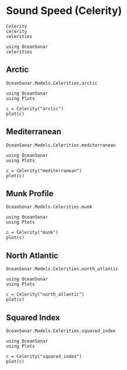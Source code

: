 # Sound Speed (Celerity)

```@docs
Celerity
celerity
celerities
```

```@example
using OceanSonar
celerities
```

## Arctic

```@docs
OceanSonar.Models.Celerities.arctic
```

```@example
using OceanSonar
using Plots

c = Celerity("arctic")
plot(c)
```

## Mediterranean

```@docs
OceanSonar.Models.Celerities.mediterranean
```

```@example
using OceanSonar
using Plots

c = Celerity("mediterranean")
plot(c)
```

## Munk Profile

```@docs
OceanSonar.Models.Celerities.munk
```

```@example
using OceanSonar
using Plots

c = Celerity("munk")
plot(c)
```

## North Atlantic

```@docs
OceanSonar.Models.Celerities.north_atlantic
```

```@example
using OceanSonar
using Plots

c = Celerity("north_atlantic")
plot(c)
```

## Squared Index

```@docs
OceanSonar.Models.Celerities.squared_index
```

```@example
using OceanSonar
using Plots

c = Celerity("squared_index")
plot(c)
```
